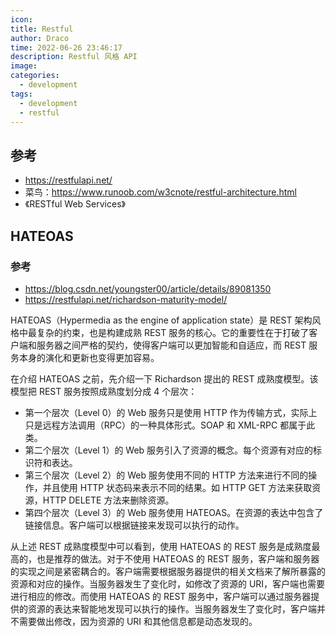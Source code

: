 ```yaml
---
icon: 
title: Restful
author: Draco
time: 2022-06-26 23:46:17
description: Restful 风格 API
image: 
categories: 
  - development
tags: 
  - development
  - restful
---
```




## 参考

- https://restfulapi.net/
- 菜鸟：https://www.runoob.com/w3cnote/restful-architecture.html
- 《RESTful Web Services》



## HATEOAS

### 参考

- https://blog.csdn.net/youngster00/article/details/89081350
- https://restfulapi.net/richardson-maturity-model/



HATEOAS（Hypermedia as the engine of application state）是 REST 架构风格中最复杂的约束，也是构建成熟 REST 服务的核心。它的重要性在于打破了客户端和服务器之间严格的契约，使得客户端可以更加智能和自适应，而 REST 服务本身的演化和更新也变得更加容易。

在介绍 HATEOAS 之前，先介绍一下 Richardson 提出的 REST 成熟度模型。该模型把 REST 服务按照成熟度划分成 4 个层次：

- 第一个层次（Level 0）的 Web 服务只是使用 HTTP 作为传输方式，实际上只是远程方法调用（RPC）的一种具体形式。SOAP 和 XML-RPC 都属于此类。
- 第二个层次（Level 1）的 Web 服务引入了资源的概念。每个资源有对应的标识符和表达。
- 第三个层次（Level 2）的 Web 服务使用不同的 HTTP 方法来进行不同的操作，并且使用 HTTP 状态码来表示不同的结果。如 HTTP GET 方法来获取资源，HTTP DELETE 方法来删除资源。
- 第四个层次（Level 3）的 Web 服务使用 HATEOAS。在资源的表达中包含了链接信息。客户端可以根据链接来发现可以执行的动作。

从上述 REST 成熟度模型中可以看到，使用 HATEOAS 的 REST 服务是成熟度最高的，也是推荐的做法。对于不使用 HATEOAS 的 REST 服务，客户端和服务器的实现之间是紧密耦合的。客户端需要根据服务器提供的相关文档来了解所暴露的资源和对应的操作。当服务器发生了变化时，如修改了资源的 URI，客户端也需要进行相应的修改。而使用 HATEOAS 的 REST 服务中，客户端可以通过服务器提供的资源的表达来智能地发现可以执行的操作。当服务器发生了变化时，客户端并不需要做出修改，因为资源的 URI 和其他信息都是动态发现的。
